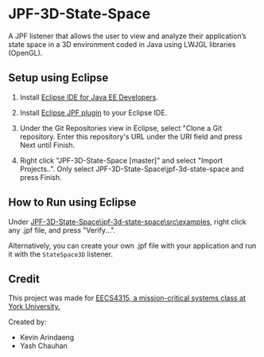# JPF-3D-State-Space

A JPF listener that allows the user to view and analyze their application’s state space in a 3D environment coded in Java using LWJGL libraries (OpenGL).

## Setup using Eclipse

1. Install [Eclipse IDE for Java EE Developers](https://www.eclipse.org/downloads/packages/).

2. Install [Eclipse JPF plugin](https://babelfish.arc.nasa.gov/trac/jpf/wiki/install/eclipse-plugin) to your Eclipse IDE. 

3. Under the Git Repositories view in Eclipse, select "Clone a Git repository. Enter this repository's URL under the URI field and press Next until Finish.

4. Right click "JPF-3D-State-Space [master]" and select "Import Projects..". Only select JPF-3D-State-Space\jpf-3d-state-space and press Finish.

## How to Run using Eclipse

Under [JPF-3D-State-Space\jpf-3d-state-space\src\examples](jpf-3d-state-space/src/examples/), right click any .jpf file, and press "Verify...".

Alternatively, you can create your own .jpf file with your application and run it with the ```StateSpace3D``` listener.

## Credit

This project was made for [EECS4315, a mission-critical systems class at York University.](https://wiki.eecs.yorku.ca/course_archive/2017-18/W/4315/syllabus)

Created by:
- Kevin Arindaeng
- Yash Chauhan
